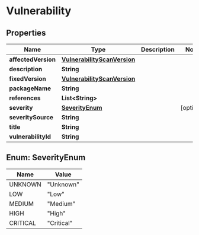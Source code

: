 
# Vulnerability

## Properties
Name | Type | Description | Notes
------------ | ------------- | ------------- | -------------
**affectedVersion** | [**VulnerabilityScanVersion**](VulnerabilityScanVersion.md) |  | 
**description** | **String** |  | 
**fixedVersion** | [**VulnerabilityScanVersion**](VulnerabilityScanVersion.md) |  | 
**packageName** | **String** |  | 
**references** | **List&lt;String&gt;** |  | 
**severity** | [**SeverityEnum**](#SeverityEnum) |  |  [optional]
**severitySource** | **String** |  | 
**title** | **String** |  | 
**vulnerabilityId** | **String** |  | 


<a name="SeverityEnum"></a>
## Enum: SeverityEnum
Name | Value
---- | -----
UNKNOWN | &quot;Unknown&quot;
LOW | &quot;Low&quot;
MEDIUM | &quot;Medium&quot;
HIGH | &quot;High&quot;
CRITICAL | &quot;Critical&quot;




